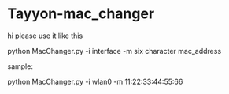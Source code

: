 # Tayyon-mac_changer
hi
please use it like this

python MacChanger.py -i interface -m six character mac_address

sample:

python MacChanger.py -i wlan0 -m 11:22:33:44:55:66

